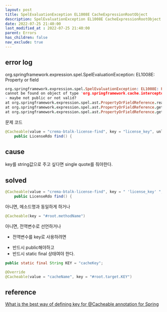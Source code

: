 ```yaml
---
layout: post
title: SpelEvaluationException EL1008E CacheExpressionRootObject
description: SpelEvaluationException EL1008E CacheExpressionRootObject
date: 2022-07-25 21:40:00
last_modified_at : 2022-07-25 21:40:00
parent: Errors
has_children: false
nav_exclude: true
---
```


## error log
org.springframework.expression.spel.SpelEvaluationException: EL1008E: Property or field

```prolog
org.springframework.expression.spel.SpelEvaluationException: EL1008E: Property or field 'license_key' 
cannot be found on object of type 'org.springframework.cache.interceptor.CacheExpressionRootObject' 
- maybe not public or not valid?
at org.springframework.expression.spel.ast.PropertyOrFieldReference.readProperty(PropertyOrFieldReference.java:217)
at org.springframework.expression.spel.ast.PropertyOrFieldReference.getValueInternal(PropertyOrFieldReference.java:104)
at org.springframework.expression.spel.ast.PropertyOrFieldReference.getValueInternal(PropertyOrFieldReference.java:91)
```

문제 코드

```java
@Cacheable(value = "crema-btalk-license-find", key = "license_key", unless = "#result == null")
    public LicenseRdo find() {
```

## cause

key를 string값으로 주고 싶다면 single quote를 줘야한다. 

## solved

```java
@Cacheable(value = "crema-btalk-license-find", key = " 'license_key' ", unless = "#result == null")
    public LicenseRdo find() {
```

아니면, 메소드명과 동일하게 하거나

```java
@Cacheable(key = "#root.methodName")
```

아니면, 전역변수로 선언하거나

- 전역변수를 key로 사용하려면
* 반드시 public해야하고
* 반드시 static final 상태여야 한다.

```java
public static final String KEY = "cacheKey";

@Override
@Cacheable(value = "cacheName", key = "#root.target.KEY")
```

## reference

[What is the best way of defining key for @Cacheable annotation for Spring](https://stackoverflow.com/a/62356500)